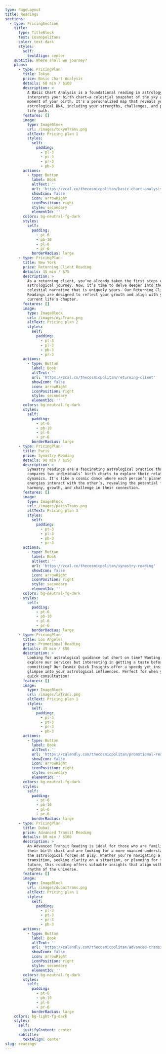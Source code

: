 ```yaml
---
type: PageLayout
title: Readings
sections:
  - type: PricingSection
    title:
      type: TitleBlock
      text: Cosmopolitans
      color: text-dark
      styles:
        self:
          textAlign: center
    subtitle: Where shall we journey?
    plans:
      - type: PricingPlan
        title: Tokyo
        price: Basic Chart Analysis
        details: 60 min / $100
        description: >
          A Basic Chart Analysis is a foundational reading in astrology that
          interprets your birth chart—a celestial snapshot of the sky at the
          moment of your birth. It's a personalized map that reveals your unique
          astrological DNA, including your strengths, challenges, and potential
          life path.
        features: []
        image:
          type: ImageBlock
          url: /images/tokyoTrans.png
          altText: Pricing plan 1
          styles:
            self:
              padding:
                - pl-3
                - pt-3
                - pr-3
                - pb-3
        actions:
          - type: Button
            label: Book
            altText: ''
            url: 'https://zcal.co/thecosmicpolitan/basic-chart-analysis'
            showIcon: false
            icon: arrowRight
            iconPosition: right
            style: secondary
            elementId: ''
        colors: bg-neutral-fg-dark
        styles:
          self:
            padding:
              - pt-6
              - pb-10
              - pl-6
              - pr-6
            borderRadius: large
      - type: PricingPlan
        title: New York
        price: Returning Client Reading
        details: 45 min / $75
        description: >
          As a returning client, you’ve already taken the first steps on your
          astrological journey. Now, it’s time to delve deeper into the
          celestial narrative that is uniquely yours. Our Returning Client
          Readings are designed to reflect your growth and align with your
          current life’s chapter.
        features: []
        image:
          type: ImageBlock
          url: /images/nycTrans.png
          altText: Pricing plan 2
          styles:
            self:
              padding:
                - pt-3
                - pl-3
                - pb-3
                - pr-3
        actions:
          - type: Button
            label: Book
            altText: ''
            url: 'https://zcal.co/thecosmicpolitan/returning-client'
            showIcon: false
            icon: arrowRight
            iconPosition: right
            style: secondary
            elementId: ''
        colors: bg-neutral-fg-dark
        styles:
          self:
            padding:
              - pt-6
              - pb-10
              - pl-6
              - pr-6
            borderRadius: large
      - type: PricingPlan
        title: Paris
        price: Synastry Reading
        details: 90 min / $150
        description: >
          Synastry readings are a fascinating astrological practice that
          compares two individuals’ birth charts to explore their relational
          dynamics. It’s like a cosmic dance where each person’s planetary
          energies interact with the other’s, revealing the potential for
          harmony, growth, and challenge in their connection.
        features: []
        image:
          type: ImageBlock
          url: /images/parisTrans.png
          altText: Pricing plan 3
          styles:
            self:
              padding:
                - pt-3
                - pl-3
                - pb-3
                - pr-3
        actions:
          - type: Button
            label: Book
            altText: ''
            url: 'https://zcal.co/thecosmicpolitan/synastry-reading'
            showIcon: false
            icon: arrowRight
            iconPosition: right
            style: secondary
            elementId: ''
        colors: bg-neutral-fg-dark
        styles:
          self:
            padding:
              - pt-6
              - pb-10
              - pl-6
              - pr-6
            borderRadius: large
      - type: PricingPlan
        title: Los Angeles
        price: Promotional Reading
        details: 45 min / $50
        description: >
          Looking for astrological guidance but short on time? Wanting to
          explore our services but interesting in getting a taste before
          committing? Our Cosmic Quick Insights offer a speedy yet insightful
          glimpse into your astrological influences. Perfect for when you need a
          quick consultation!
        features: []
        image:
          type: ImageBlock
          url: /images/laTrans.png
          altText: Pricing plan 1
          styles:
            self:
              padding:
                - pl-3
                - pt-3
                - pr-3
                - pb-3
        actions:
          - type: Button
            label: Book
            altText: ''
            url: 'https://calendly.com/thecosmicpolitan/promotional-reading'
            showIcon: false
            icon: arrowRight
            iconPosition: right
            style: secondary
            elementId: ''
        colors: bg-neutral-fg-dark
        styles:
          self:
            padding:
              - pt-6
              - pb-10
              - pl-6
              - pr-6
            borderRadius: large
      - type: PricingPlan
        title: Dubai
        price: Advanced Transit Reading
        details: 60 min / $100
        description: >
          An Advanced Transit Reading is ideal for those who are familiar with
          their birth chart and are looking for a more nuanced understanding of
          the astrological forces at play. Whether you’re navigating a
          transition, seeking clarity on a situation, or planning for the
          future, this reading offers valuable insights that align with the
          rhythm of the universe. 
        features: []
        image:
          type: ImageBlock
          url: /images/dubaiTrans.png
          altText: Pricing plan 1
          styles:
            self:
              padding:
                - pl-3
                - pt-3
                - pr-3
                - pb-3
        actions:
          - type: Button
            label: Book
            altText: ''
            url: 'https://calendly.com/thecosmicpolitan/advanced-transit-reading'
            showIcon: false
            icon: arrowRight
            iconPosition: right
            style: secondary
            elementId: ''
        colors: bg-neutral-fg-dark
        styles:
          self:
            padding:
              - pt-6
              - pb-10
              - pl-6
              - pr-6
            borderRadius: large
    colors: bg-light-fg-dark
    styles:
      self:
        justifyContent: center
      subtitle:
        textAlign: center
slug: readings
---
```

